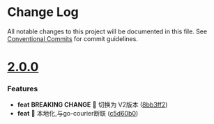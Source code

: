 # Change Log

All notable changes to this project will be documented in this file.
See [Conventional Commits](https://conventionalcommits.org) for commit guidelines.



# [2.0.0](https://github.com/kunlun-qilian/sqlx-pg/compare/v1.7.0...v2.0.0)

### Features

* **feat** **BREAKING CHANGE** 🎸 切换为 V2版本 ([8bb3ff2](https://github.com/kunlun-qilian/sqlx-pg/commit/8bb3ff2f154872bf33752e8dbc89540c7c52e9c7))
* **feat** 🎸 本地化,与go-courier断联 ([c5d60b0](https://github.com/kunlun-qilian/sqlx-pg/commit/c5d60b0b4f2ebebbc5291612e1a31f3d872e8cf3))
